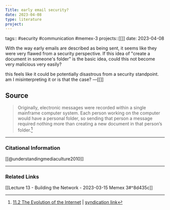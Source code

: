 ```yaml
---
Title: early email security?
date: 2023-04-08
type: literature
project:
---
```

tags:: #security #communication #memex-3
projects::[[]]
date: 2023-04-08

With the way early emails are described as being sent, it seems like they were very flawed from a security perspective. If this idea of "create a document in someone's folder" is the basic idea, could this not become very malicious very easily?

this feels like it could be potentially disastrous from a security standpoint. am I misinterpreting it or is that the case?
&mdash;[[]]

## Source 
> Originally, electronic messages were recorded within a single mainframe computer system. Each person working on the computer would have a personal folder, so sending that person a message required nothing more than creating a new document in that person’s folder.[^1]

[^1]: [11.2 The Evolution of the Internet](https://open.lib.umn.edu/mediaandculture/chapter/11-2-the-evolution-of-the-internet/) | [syndication link](tk) 

---
### Citational Information

[[@understandingmediaculture2010]]

---

### Related Links

[[Lecture 13 - Building the Network - 2023-03-15 Memex 3#^8d435c]]